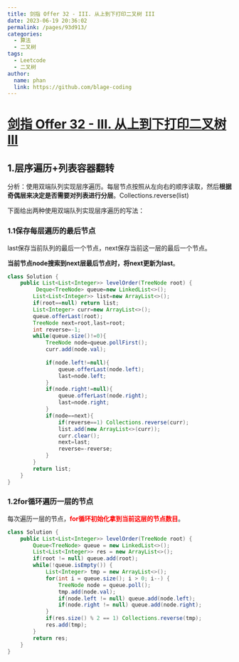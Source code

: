 ```yaml
---
title: 剑指 Offer 32 - III. 从上到下打印二叉树 III
date: 2023-06-19 20:36:02
permalink: /pages/93d913/
categories:
  - 算法
  - 二叉树
tags:
  - Leetcode
  - 二叉树
author: 
  name: phan
  link: https://github.com/blage-coding
---
```

# [剑指 Offer 32 - III. 从上到下打印二叉树 III](https://leetcode.cn/problems/cong-shang-dao-xia-da-yin-er-cha-shu-iii-lcof/)

## 1.层序遍历+列表容器翻转

分析：使用双端队列实现层序遍历。每层节点按照从左向右的顺序读取，然后**根据奇偶层来决定是否需要对列表进行分层**。Collections.reverse(list)

下面给出两种使用双端队列实现层序遍历的写法：

### 1.1保存每层遍历的最后节点

last保存当前队列的最后一个节点，next保存当前这一层的最后一个节点。

**当前节点node搜索到next层最后节点时，将next更新为last**。

```java
class Solution {
    public List<List<Integer>> levelOrder(TreeNode root) {
         Deque<TreeNode> queue=new LinkedList<>();
        List<List<Integer>> list=new ArrayList<>();
        if(root==null) return list;
        List<Integer> curr=new ArrayList<>();
        queue.offerLast(root);
        TreeNode next=root,last=root;
        int reverse=-1;
        while(queue.size()!=0){
            TreeNode node=queue.pollFirst();
            curr.add(node.val);
            
            if(node.left!=null){
                queue.offerLast(node.left);
                last=node.left;
            }
            if(node.right!=null){
                queue.offerLast(node.right);
                last=node.right;
            }
            if(node==next){
                if(reverse==1) Collections.reverse(curr);
                list.add(new ArrayList<>(curr));
                curr.clear();
                next=last;
                reverse=-reverse;
            }
        }
        return list;
    }
}
```

### 1.2for循环遍历一层的节点

每次遍历一层的节点，<font color="red">**for循环初始化拿到当前这层的节点数目**</font>。

```java
class Solution {
    public List<List<Integer>> levelOrder(TreeNode root) {
        Queue<TreeNode> queue = new LinkedList<>();
        List<List<Integer>> res = new ArrayList<>();
        if(root != null) queue.add(root);
        while(!queue.isEmpty()) {
            List<Integer> tmp = new ArrayList<>();
            for(int i = queue.size(); i > 0; i--) {
                TreeNode node = queue.poll();
                tmp.add(node.val);
                if(node.left != null) queue.add(node.left);
                if(node.right != null) queue.add(node.right);
            }
            if(res.size() % 2 == 1) Collections.reverse(tmp);
            res.add(tmp);
        }
        return res;
    }
}
```

